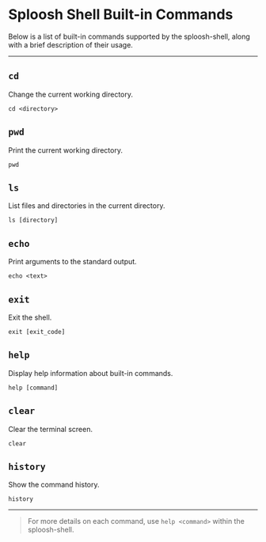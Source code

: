 # Sploosh Shell Built-in Commands

Below is a list of built-in commands supported by the sploosh-shell, along with a brief description of their usage.

---

## `cd`
Change the current working directory.
```
cd <directory>
```

## `pwd`
Print the current working directory.
```
pwd
```

## `ls`
List files and directories in the current directory.
```
ls [directory]
```

## `echo`
Print arguments to the standard output.
```
echo <text>
```

## `exit`
Exit the shell.
```
exit [exit_code]
```

## `help`
Display help information about built-in commands.
```
help [command]
```

## `clear`
Clear the terminal screen.
```
clear
```

## `history`
Show the command history.
```
history
```

---

> For more details on each command, use `help <command>` within the sploosh-shell.
